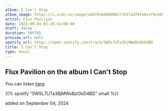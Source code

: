 ```yaml
---
album: I Can't Stop
album_image: https://i.scdn.co/image/ab67616d0000b273557adf6fe6e1f9c609f4357a
artist: Flux Pavilion
date: 2024-09-04 03:35:41+00:00
draft: false
duration: 305785
preview_url: null
spotify_url: https://open.spotify.com/track/5WSL7UTa38jMWoBzObD4BD
title: I Can't Stop
type: music
---
```



## Flux Pavilion on the album I Can't Stop

You can listen [here](https://open.spotify.com/track/5WSL7UTa38jMWoBzObD4BD)

{{% spotify "5WSL7UTa38jMWoBzObD4BD" small %}}

added on September 04, 2024